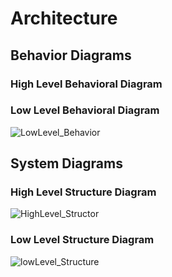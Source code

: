# Architecture

## Behavior Diagrams

### High Level Behavioral Diagram



### Low Level Behavioral Diagram


![LowLevel_Behavior](https://user-images.githubusercontent.com/65659795/120634699-2da0ab00-c489-11eb-8b6d-b9c00e1c50c9.png)



## System Diagrams

### High Level Structure Diagram

![HighLevel_Structor](https://user-images.githubusercontent.com/65659795/120635689-65f4b900-c48a-11eb-9553-e0d699a92d2b.jpg)

### Low Level Structure Diagram

![lowLevel_Structure](https://user-images.githubusercontent.com/65659795/120634970-86704380-c489-11eb-8ae4-22b804e5f2c0.png)


